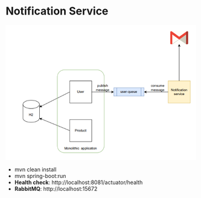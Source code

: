 #  Notification Service

![img.png](img.png)

- mvn clean install
- mvn spring-boot:run
- **Health check**: http://localhost:8081/actuator/health
- **RabbitMQ**: http://localhost:15672
